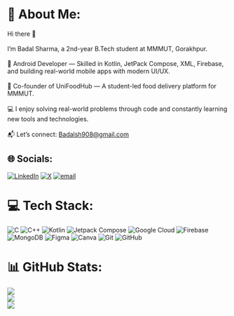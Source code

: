# 💫 About Me:
Hi there 👋<br><br> I’m Badal Sharma, a 2nd-year B.Tech student at MMMUT, Gorakhpur.<br><br>🚀 Android Developer — Skilled in Kotlin, JetPack Compose, XML, Firebase, and building real-world mobile apps with modern UI/UX.<br><br>🧠 Co-founder of UniFoodHub — A student-led food delivery platform for MMMUT.<br><br>💻 I enjoy solving real-world problems through code and constantly learning new tools and technologies.<br><br>📬 Let’s connect: Badalsh908@gmail.com


## 🌐 Socials:
[![LinkedIn](https://img.shields.io/badge/LinkedIn-%230077B5.svg?logo=linkedin&logoColor=white)](https://linkedin.com/in/badalm06) [![X](https://img.shields.io/badge/X-black.svg?logo=X&logoColor=white)](https://x.com/badal1406) [![email](https://img.shields.io/badge/Email-D14836?logo=gmail&logoColor=white)](mailto:badalsh908@gmail.com) 

# 💻 Tech Stack:
![C](https://img.shields.io/badge/c-%2300599C.svg?style=flat&logo=c&logoColor=white) ![C++](https://img.shields.io/badge/c++-%2300599C.svg?style=flat&logo=c%2B%2B&logoColor=white) ![Kotlin](https://img.shields.io/badge/kotlin-%237F52FF.svg?style=flat&logo=kotlin&logoColor=white) ![Jetpack Compose](https://img.shields.io/badge/Jetpack%20Compose-4285F4.svg?style=flat&logo=jetpackcompose&logoColor=white) ![Google Cloud](https://img.shields.io/badge/GoogleCloud-%234285F4.svg?style=flat&logo=google-cloud&logoColor=white) ![Firebase](https://img.shields.io/badge/firebase-%23039BE5.svg?style=flat&logo=firebase) ![MongoDB](https://img.shields.io/badge/MongoDB-%234ea94b.svg?style=flat&logo=mongodb&logoColor=white) ![Figma](https://img.shields.io/badge/figma-%23F24E1E.svg?style=flat&logo=figma&logoColor=white) ![Canva](https://img.shields.io/badge/Canva-%2300C4CC.svg?style=flat&logo=Canva&logoColor=white) ![Git](https://img.shields.io/badge/git-%23F05033.svg?style=flat&logo=git&logoColor=white) ![GitHub](https://img.shields.io/badge/github-%23121011.svg?style=flat&logo=github&logoColor=white) 
# 📊 GitHub Stats:
![](https://github-readme-stats.vercel.app/api?username=badalm06&theme=dark&hide_border=false&include_all_commits=false&count_private=false)<br/>
![](https://nirzak-streak-stats.vercel.app/?user=badalm06&theme=dark&hide_border=false)<br/>
![](https://github-readme-stats.vercel.app/api/top-langs/?username=badalm06&theme=dark&hide_border=false&include_all_commits=false&count_private=false&layout=compact)

<!-- Proudly created with GPRM ( https://gprm.itsvg.in ) -->
